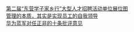   
[第二届“东营学子家乡行”大型人才招聘活动单位展位图](http://www.dianyue.me/archives/709/colwmo45kxfrs1h7/)  
[管理的本质，其实是实现员工的自我领导](http://www.dianyue.me/archives/151/twq9fdb2i1fbg0p3/)  
[华为蓝军对任正非的十条批评意见](http://www.dianyue.me/archives/148/sdsz5awv64gh1y86/)